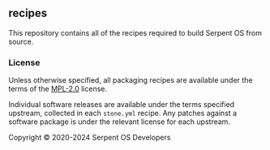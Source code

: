 ## recipes

This repository contains all of the recipes required to build Serpent OS
from source.

### License

Unless otherwise specified, all packaging recipes are available under
the terms of the [MPL-2.0](https://spdx.org/licenses/MPL-2.0.html) license.

Individual software releases are available under the terms specified
upstream, collected in each `stone.yml` recipe. Any patches against
a software package is under the relevant license for each upstream.

Copyright © 2020-2024 Serpent OS Developers
